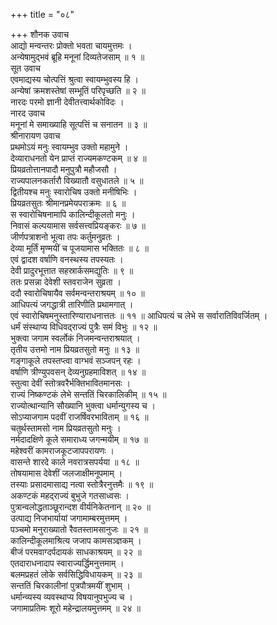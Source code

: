 +++
title = "०८"

+++
शौनक उवाच  
आद्यो मन्वन्तरः प्रोक्तो भवता चायमुत्तमः ।  
अन्येषामुद्भवं ब्रूहि मनूनां दिव्यतेजसाम् ॥ १ ॥  
सूत उवाच  
एवमाद्यस्य चोत्पत्तिं श्रुत्वा स्वायम्भुवस्य हि ।  
अन्येषां क्रमशस्तेषां सम्भूतिं परिपृच्छति ॥ २ ॥  
नारदः परमो ज्ञानी देवीतत्त्वार्थकोविदः ।  
नारद उवाच  
मनूनां मे समाख्याहि सूत्पत्तिं च सनातन ॥ ३ ॥  
श्रीनारायण उवाच  
प्रथमोऽयं मनुः स्वायम्भुव उक्तो महामुने ।  
देव्याराधनतो येन प्राप्तं राज्यमकण्टकम् ॥ ४ ॥  
प्रियव्रतोत्तानपादौ मनुपुत्रौ महौजसौ ।  
राज्यपालनकर्तारौ विख्यातौ वसुधातले ॥ ५ ॥  
द्वितीयश्च मनुः स्वारोचिष उक्तो मनीषिभिः ।  
प्रियव्रतसुतः श्रीमानप्रमेयपराक्रमः ॥ ६ ॥  
स स्वारोचिषनामापि कालिन्दीकूलतो मनुः ।  
निवासं कल्पयामास सर्वसत्त्वप्रियङ्‌करः ॥ ७ ॥  
जीर्णपत्राशनो भूत्वा तपः कर्तुमनुव्रतः ।  
देव्या मूर्तिं मृण्मयीं च पूजयामास भक्तितः ॥ ८ ॥  
एवं द्वादश वर्षाणि वनस्थस्य तपस्यतः ।  
देवी प्रादुरभूत्तात सहस्रार्कसमद्युतिः ॥ ९ ॥  
ततः प्रसन्ना देवेशी स्तवराजेन सुव्रता ।  
ददौ स्वारोचिषायैव सर्वमन्वन्तराश्रयम् ॥ १० ॥  
आधिपत्यं जगद्धात्री तारिणीति प्रथामगात् ।  
एवं स्वारोचिषमनुस्तारिण्याराधनात्ततः ॥ ११ ॥
आधिपत्यं च लेभे स सर्वारातिविवर्जितम् ।  
धर्मं संस्थाप्य विधिवद्‌राज्यं पुत्रैः समं विभुः ॥ १२ ॥  
भुक्त्वा जगाम स्वर्लोकं निजमन्वन्तराश्रयात् ।  
तृतीय उत्तमो नाम प्रियव्रतसुतो मनुः ॥ १३ ॥  
गङ्‌गाकूले तपस्तप्त्वा वाग्भवं सञ्जपन् रहः ।  
वर्षाणि त्रीण्युपवसन् देव्यनुग्रहमाविशत् ॥ १४ ॥  
स्तुत्वा देवीं स्तोत्रवरैर्भक्तिभावितमानसः ।  
राज्यं निष्कण्टकं लेभे सन्ततिं चिरकालिकीम् ॥ १५ ॥  
राज्योत्थान्यानि सौख्यानि भुक्त्वा धर्मान्युगस्य च ।  
सोऽप्याजगाम पदवीं राजर्षिवरभाविताम् ॥ १६ ॥  
चतुर्थस्तामसो नाम प्रियव्रतसुतो मनुः ।  
नर्मदादक्षिणे कूले समाराध्य जगन्मयीम् ॥ १७ ॥  
महेश्वरीं कामराजकूटजापपरायणः ।  
वासन्ते शारदे काले नवरात्रसपर्यया ॥ १८ ॥  
तोषयामास देवेशीं जलजाक्षीमनूपमाम् ।  
तस्याः प्रसादमासाद्य नत्वा स्तोत्रैरनुत्तमैः ॥ १९ ॥  
अकण्टकं महद्‌राज्यं बुभुजे गतसाध्वसः ।  
पुत्रान्वलोद्धताञ्छूरान्दश वीर्यनिकेतनान् ॥ २० ॥  
उत्पाद्य निजभार्यायां जगामाम्बरमुत्तमम् ।  
पञ्चमो मनुराख्यातो रैवतस्तामसानुजः ॥ २१ ॥  
कालिन्दीकूलमाश्रित्य जजाप कामसञ्ज्ञकम् ।  
बीजं परमवाग्दर्पदायकं साधकाश्रयम् ॥ २२ ॥  
एतदाराधनादाप स्वाराज्यर्द्धिमनुत्तमाम् ।  
बलमप्रहतं लोके सर्वसिद्धिविधायकम् ॥ २३ ॥  
सन्ततिं चिरकालीनां पुत्रपौत्रमयीं शुभाम् ।  
धर्मान्व्यस्य व्यवस्थाप्य विषयानुपभुज्य च ।  
जगामाप्रतिमः शूरो महेन्द्रालयमुत्तमम् ॥ २४ ॥
